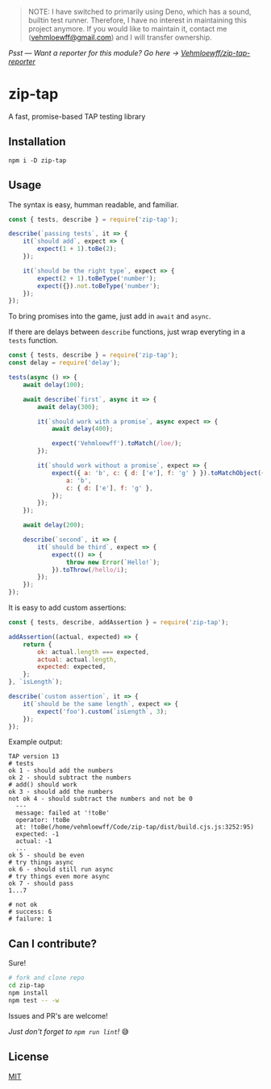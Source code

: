> NOTE: I have switched to primarily using Deno, which has a sound, builtin test runner. Therefore, I have no interest in maintaining this project anymore. If you would like to maintain it, contact me (vehmloewff@gmail.com) and I will transfer ownership.

_Psst — Want a reporter for this module? Go here -> [Vehmloewff/zip-tap-reporter](https://github.com/Vehmloewff/zip-tap-reporter)_

# zip-tap

A fast, promise-based TAP testing library

## Installation

```ssh
npm i -D zip-tap
```

## Usage

The syntax is easy, humman readable, and familiar.

```js
const { tests, describe } = require('zip-tap');

describe(`passing tests`, it => {
	it(`should add`, expect => {
		expect(1 + 1).toBe(2);
	});

	it(`should be the right type`, expect => {
		expect(2 + 1).toBeType('number');
		expect({}).not.toBeType('number');
	});
});
```

To bring promises into the game, just add in `await` and `async`.

If there are delays between `describe` functions, just wrap everyting in a `tests` function.

```js
const { tests, describe } = require('zip-tap');
const delay = require('delay');

tests(async () => {
	await delay(100);

	await describe(`first`, async it => {
		await delay(300);

		it(`should work with a promise`, async expect => {
			await delay(400);

			expect('Vehmloewff').toMatch(/loe/);
		});

		it(`should work without a promise`, expect => {
			expect({ a: 'b', c: { d: ['e'], f: 'g' } }).toMatchObject({
				a: 'b',
				c: { d: ['e'], f: 'g' },
			});
		});
	});

	await delay(200);

	describe(`second`, it => {
		it(`should be third`, expect => {
			expect(() => {
				throw new Error(`Hello!`);
			}).toThrow(/hello/i);
		});
	});
});
```

It is easy to add custom assertions:

```js
const { tests, describe, addAssertion } = require('zip-tap');

addAssertion((actual, expected) => {
	return {
		ok: actual.length === expected,
		actual: actual.length,
		expected: expected,
	};
}, `isLength`);

describe(`custom assertion`, it => {
	it(`should be the same length`, expect => {
		expect('foo').custom(`isLength`, 3);
	});
});
```

Example output:

```
TAP version 13
# tests
ok 1 - should add the numbers
ok 2 - should subtract the numbers
# add() should work
ok 3 - should add the numbers
not ok 4 - should subtract the numbers and not be 0
  ---
  message: failed at '!toBe'
  operator: !toBe
  at: !toBe(/home/vehmloewff/Code/zip-tap/dist/build.cjs.js:3252:95)
  expected: -1
  actual: -1
  ...
ok 5 - should be even
# try things async
ok 6 - should still run async
# try things even more async
ok 7 - should pass
1...7

# not ok
# success: 6
# failure: 1
```

## Can I contribute?

Sure!

```sh
# fork and clone repo
cd zip-tap
npm install
npm test -- -w
```

Issues and PR's are welcome!

_Just don't forget to `npm run lint`!_ :sweat_smile:

## License

[MIT](/LICENSE)
